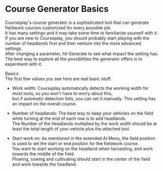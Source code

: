 # Course Generator Basics

  
Courseplay's course generator is a sophisticated tool that can generate fieldwork courses customized for every possible job.  
It has many settings and it may take some time to familiarize yourself with it.   
If you are new to Courseplay, you should probably start playing with the number of headlands first and then venture into the more advanced settings.  
After changing a parameter, hit Generate to see what impact the setting has.   
The best way to explore all the possibilities the generator offers is to experiment with it.  


  
Basics:  
The first few values you see here are real basic stuff.  
  

- Work width: Courseplay automatically detects the working width for most tools, so you won't have to worry about this,  
but if automatic detection fails, you can set it manually. This setting has an impact on the overall course.  

- Number of headlands: The best way to keep your vehicles on the field while turning at the end of each row is to add headlands.  
The Number of the Headlands multiplied by the work width should be at least the total length of your vehicle plus the attached tool.  

- Start work on: As mentioned in the extended AI Menu, the field position is used to set the start or end position for the fieldwork course.  
You want to start working on the headland when harvesting, and work towards the middle of the field.  
Plowing, sowing and cultivating should start in the center of the field and work towards the headland.  


